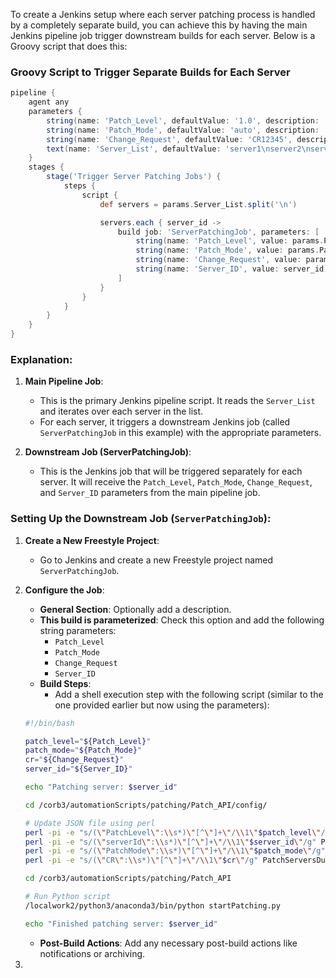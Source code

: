 To create a Jenkins setup where each server patching process is handled by a completely separate build, you can achieve this by having the main Jenkins pipeline job trigger downstream builds for each server. Below is a Groovy script that does this:

### Groovy Script to Trigger Separate Builds for Each Server

```groovy
pipeline {
    agent any
    parameters {
        string(name: 'Patch_Level', defaultValue: '1.0', description: 'Patch Level')
        string(name: 'Patch_Mode', defaultValue: 'auto', description: 'Patch Mode')
        string(name: 'Change_Request', defaultValue: 'CR12345', description: 'Change Request ID')
        text(name: 'Server_List', defaultValue: 'server1\nserver2\nserver3', description: 'List of Server IDs (one per line)')
    }
    stages {
        stage('Trigger Server Patching Jobs') {
            steps {
                script {
                    def servers = params.Server_List.split('\n')

                    servers.each { server_id ->
                        build job: 'ServerPatchingJob', parameters: [
                            string(name: 'Patch_Level', value: params.Patch_Level),
                            string(name: 'Patch_Mode', value: params.Patch_Mode),
                            string(name: 'Change_Request', value: params.Change_Request),
                            string(name: 'Server_ID', value: server_id)
                        ]
                    }
                }
            }
        }
    }
}
```

### Explanation:

1. **Main Pipeline Job**:
   - This is the primary Jenkins pipeline script. It reads the `Server_List` and iterates over each server in the list.
   - For each server, it triggers a downstream Jenkins job (called `ServerPatchingJob` in this example) with the appropriate parameters.
  
2. **Downstream Job (ServerPatchingJob)**:
   - This is the Jenkins job that will be triggered separately for each server. It will receive the `Patch_Level`, `Patch_Mode`, `Change_Request`, and `Server_ID` parameters from the main pipeline job.

### Setting Up the Downstream Job (`ServerPatchingJob`):

1. **Create a New Freestyle Project**:
   - Go to Jenkins and create a new Freestyle project named `ServerPatchingJob`.

2. **Configure the Job**:
   - **General Section**: Optionally add a description.
   - **This build is parameterized**: Check this option and add the following string parameters:
     - `Patch_Level`
     - `Patch_Mode`
     - `Change_Request`
     - `Server_ID`
   - **Build Steps**:
     - Add a shell execution step with the following script (similar to the one provided earlier but now using the parameters):

   ```bash
   #!/bin/bash

   patch_level="${Patch_Level}"
   patch_mode="${Patch_Mode}"
   cr="${Change_Request}"
   server_id="${Server_ID}"

   echo "Patching server: $server_id"

   cd /corb3/automationScripts/patching/Patch_API/config/

   # Update JSON file using perl
   perl -pi -e "s/(\"PatchLevel\":\\s*)\"[^\"]+\"/\\1\"$patch_level\"/g" PatchServersDummy.json
   perl -pi -e "s/(\"serverId\":\\s*)\"[^\"]+\"/\\1\"$server_id\"/g" PatchServersDummy.json
   perl -pi -e "s/(\"PatchMode\":\\s*)\"[^\"]+\"/\\1\"$patch_mode\"/g" PatchServersDummy.json
   perl -pi -e "s/(\"CR\":\\s*)\"[^\"]+\"/\\1\"$cr\"/g" PatchServersDummy.json

   cd /corb3/automationScripts/patching/Patch_API

   # Run Python script
   /localwork2/python3/anaconda3/bin/python startPatching.py

   echo "Finished patching server: $server_id"
   ```

   - **Post-Build Actions**: Add any necessary post-build actions like notifications or archiving.

3.
